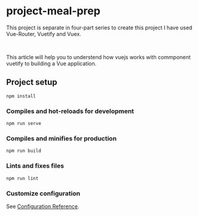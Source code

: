 # project-meal-prep
<p>This project is separate in four-part series  to create this project I have used Vue-Router, Vuetify and Vuex.</p> </br>
<p>This article will help you to understend how vuejs works with commponent  vuetify  to building a Vue application. </p>


## Project setup
```
npm install
```

### Compiles and hot-reloads for development
```
npm run serve
```

### Compiles and minifies for production
```
npm run build
```

### Lints and fixes files
```
npm run lint
```

### Customize configuration
See [Configuration Reference](https://cli.vuejs.org/config/).
